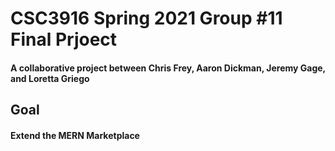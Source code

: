 # CSC3916 Spring 2021 Group #11 Final Prjoect
#### A collaborative project between Chris Frey, Aaron Dickman, Jeremy Gage, and Loretta Griego

## Goal
#### Extend the MERN Marketplace  
